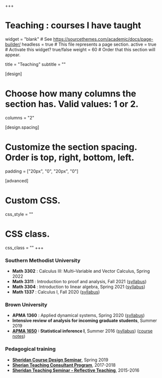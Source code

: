 +++
# Teaching : courses I have taught

widget = "blank"  # See https://sourcethemes.com/academic/docs/page-builder/
headless = true  # This file represents a page section.
active = true  # Activate this widget? true/false
weight = 60  # Order that this section will appear.

title = "Teaching"
subtitle = ""

[design]
  # Choose how many columns the section has. Valid values: 1 or 2.
  columns = "2"

[design.spacing]
  # Customize the section spacing. Order is top, right, bottom, left.
  padding = ["20px", "0", "20px", "0"]

[advanced]
 # Custom CSS. 
 css_style = ""
 
 # CSS class.
 css_class = ""
+++

### Southern Methodist University

* **Math 3302** : Calculus III: Multi–Variable and Vector Calculus, Spring 2022
* **Math 3311** : Introduction to proof and analysis, Fall 2021 ([syllabus](files/Math3311syllabusFall2021.pdf))
* **Math 3304** : Introduction to linear algebra, Spring 2021 ([syllabus](files/Math3304syllabusSpring2021.pdf))
* **Math 1337** : Calculus I, Fall 2020 ([syllabus](files/Math1337syllabusFall2020.pdf))

### Brown University

* **APMA 1360** : Applied dynamical systems, Spring 2020 ([syllabus](files/APMA1360syllabus.pdf))
* **Intensive review of analysis for incoming graduate students**, Summer 2019
* **[APMA 1650](http://apma1650.rprkr.net) : Statistical inference I**, Summer 2016 ([syllabus](files/APMA1650syllabus.pdf)) ([course notes](https://apma1650.rprkr.net/course/notes.pdf))

<!-- ### Teaching assistant

* **APMA 0350** : Applied ordinary differential equations (Spring 2016)
* **APMA 1650** : Statistical Inference I (Fall 2015) -->

### Pedagogical training
* [**Sheridan Course Design Seminar**](https://www.brown.edu/sheridan/programs-services/certificates/course-design-seminar), Spring 2019
* [**Sherian Teaching Consultant Program**](https://www.brown.edu/sheridan/programs-services/certificates/teaching-consultant-program), 2017-2018
* [**Sheridan Teaching Seminar - Reflective Teaching**](https://www.brown.edu/sheridan/programs-services/certificates/sheridan-teaching-seminar), 2015-2016



